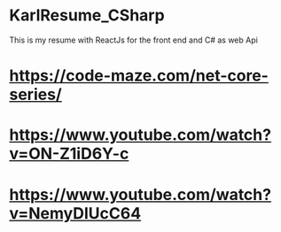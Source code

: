 # KarlResume_CSharp
This is my resume with ReactJs for the front end and C# as web Api

# https://code-maze.com/net-core-series/

# https://www.youtube.com/watch?v=ON-Z1iD6Y-c
# https://www.youtube.com/watch?v=NemyDIUcC64
